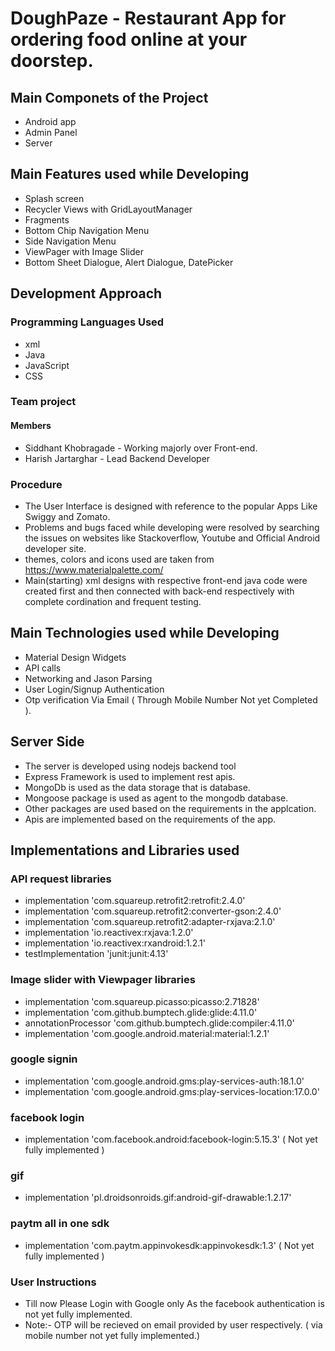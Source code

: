 # DoughPaze - Restaurant App for ordering food online at your doorstep.

## Main Componets of the Project
- Android app
- Admin Panel
- Server

## Main Features used while Developing
- Splash screen
- Recycler Views with GridLayoutManager
- Fragments
- Bottom Chip Navigation Menu
- Side Navigation Menu
- ViewPager with Image Slider
- Bottom Sheet Dialogue, Alert Dialogue, DatePicker

## Development Approach
### Programming Languages Used
- xml
- Java
- JavaScript
- CSS
### Team project
  #### Members
  - Siddhant Khobragade - Working majorly over Front-end.
  - Harish Jartarghar - Lead Backend Developer
### Procedure
- The User Interface is designed with reference to the popular Apps Like Swiggy and Zomato.
- Problems and bugs faced while developing were resolved by searching the issues on websites like Stackoverflow, Youtube and Official Android developer site.
- themes, colors and icons used are taken from https://www.materialpalette.com/ 
- Main(starting) xml designs with respective front-end java code were created first and then connected with back-end respectively with complete cordination and frequent testing. 

## Main Technologies used while Developing
- Material Design Widgets
- API calls
- Networking and Jason Parsing
- User Login/Signup Authentication
- Otp verification Via Email ( Through Mobile Number Not yet Completed ).

## Server Side 
- The server is developed using nodejs backend tool
- Express Framework is used to implement rest apis.
- MongoDb is used as the data storage that is database.
- Mongoose package is used as agent to the mongodb database.
- Other packages are used based on the requirements in the applcation.
- Apis are implemented based on the requirements of the app.

## Implementations and Libraries used
### API request libraries
- implementation 'com.squareup.retrofit2:retrofit:2.4.0'
- implementation 'com.squareup.retrofit2:converter-gson:2.4.0'
- implementation 'com.squareup.retrofit2:adapter-rxjava:2.1.0'
- implementation 'io.reactivex:rxjava:1.2.0'
- implementation 'io.reactivex:rxandroid:1.2.1'
- testImplementation 'junit:junit:4.13'
### Image slider with Viewpager libraries
- implementation 'com.squareup.picasso:picasso:2.71828'
- implementation 'com.github.bumptech.glide:glide:4.11.0'
- annotationProcessor 'com.github.bumptech.glide:compiler:4.11.0'
- implementation 'com.google.android.material:material:1.2.1'
### google signin 
- implementation 'com.google.android.gms:play-services-auth:18.1.0'
- implementation 'com.google.android.gms:play-services-location:17.0.0'

### facebook login
- implementation 'com.facebook.android:facebook-login:5.15.3'
( Not yet fully implemented )

### gif
- implementation 'pl.droidsonroids.gif:android-gif-drawable:1.2.17'

### paytm all in one sdk
- implementation 'com.paytm.appinvokesdk:appinvokesdk:1.3'
( Not yet fully implemented )

### User Instructions
- Till now Please Login with Google only As the facebook authentication is not yet fully implemented.
- Note:- OTP will be recieved on email provided by user respectively. ( via mobile number not yet fully implemented.)






